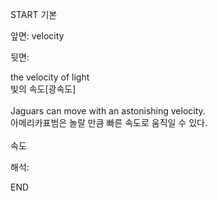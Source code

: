 START
기본

앞면:
velocity


뒷면:
<div>the velocity of light </div><div>빛의 속도[광속도]</div><div><br></div><div><div>Jaguars can move with an astonishing velocity. </div><div>아메리카표범은 놀랄 만큼 빠른 속도로 움직일 수 있다.</div></div><div><br></div><div>속도</div>


해석:

END